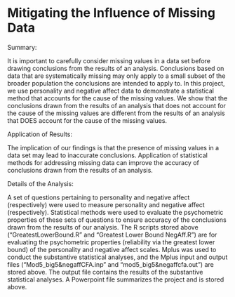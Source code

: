 # Mitigating the Influence of Missing Data
Summary:

It is important to carefully consider missing values in a data set before drawing conclusions from the results of an analysis. Conclusions based on data that are systematically missing may only apply to a small subset of the broader population the conclusions are intended to apply to. In this project, we use personality and negative affect data to demonstrate a statistical method that accounts for the cause of the missing values. We show that the conclusions drawn from the results of an analysis that does not account for the cause of the missing values are different from the results of an analysis that DOES account for the cause of the missing values.

Application of Results:

The implication of our findings is that the presence of missing values in a data set may lead to inaccurate conclusions. Application of statistical methods for addressing missing data can improve the accuracy of conclusions drawn from the results of an analysis.

Details of the Analysis:

A set of questions pertaining to personality and negative affect (respectively) were used to measure personality and negative affect (respectively). Statistical methods were used to evaluate the psychometric properties of these sets of questions to ensure accuracy of the conclusions drawn from the results of our analysis. The R scripts stored above (“GreatestLowerBound.R” and “Greatest Lower Bound NegAff.R”) are for evaluating the psychometric properties (reliability via the greatest lower bound) of the personality and negative affect scales.
Mplus was used to conduct the substantive statistical analyses, and the Mplus input and output files (“Mod5_big5&negaffCFA.inp” and “mod5_big5&negaffcfa.out”) are stored above. The output file contains the results of the substantive statistical analyses.
A Powerpoint file summarizes the project and is stored above.
